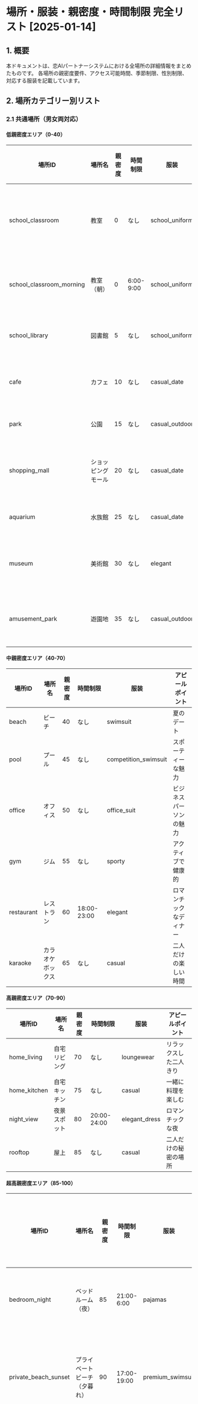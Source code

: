 # 場所・服装・親密度・時間制限 完全リスト [2025-01-14]

## 1. 概要

本ドキュメントは、恋AIパートナーシステムにおける全場所の詳細情報をまとめたものです。
各場所の親密度要件、アクセス可能時間、季節制限、性別制限、対応する服装を記載しています。

## 2. 場所カテゴリー別リスト

### 2.1 共通場所（男女両対応）

#### 低親密度エリア（0-40）

| 場所ID | 場所名 | 親密度 | 時間制限 | 服装 | アピールポイント |
|--------|--------|--------|----------|------|----------------|
| school_classroom | 教室 | 0 | なし | school_uniform | 清楚な学生服での初々しいデート |
| school_classroom_morning | 教室（朝） | 0 | 6:00-9:00 | school_uniform | 朝の登校シーンの特別感 |
| school_library | 図書館 | 5 | なし | school_uniform | 静かで知的な雰囲気 |
| cafe | カフェ | 10 | なし | casual_date | リラックスした雰囲気 |
| park | 公園 | 15 | なし | casual_outdoor | 健康的なデート |
| shopping_mall | ショッピングモール | 20 | なし | casual_date | 楽しいショッピングデート |
| aquarium | 水族館 | 25 | なし | casual_date | 幻想的な海の世界 |
| museum | 美術館 | 30 | なし | elegant | 芸術的で落ち着いた空間 |
| amusement_park | 遊園地 | 35 | なし | casual_outdoor | わくわくする楽しいデート |

#### 中親密度エリア（40-70）

| 場所ID | 場所名 | 親密度 | 時間制限 | 服装 | アピールポイント |
|--------|--------|--------|----------|------|----------------|
| beach | ビーチ | 40 | なし | swimsuit | 夏のデート |
| pool | プール | 45 | なし | competition_swimsuit | スポーティーな魅力 |
| office | オフィス | 50 | なし | office_suit | ビジネスパーソンの魅力 |
| gym | ジム | 55 | なし | sporty | アクティブで健康的 |
| restaurant | レストラン | 60 | 18:00-23:00 | elegant | ロマンチックなディナー |
| karaoke | カラオケボックス | 65 | なし | casual | 二人だけの楽しい時間 |

#### 高親密度エリア（70-90）

| 場所ID | 場所名 | 親密度 | 時間制限 | 服装 | アピールポイント |
|--------|--------|--------|----------|------|----------------|
| home_living | 自宅リビング | 70 | なし | loungewear | リラックスした二人きり |
| home_kitchen | 自宅キッチン | 75 | なし | casual | 一緒に料理を楽しむ |
| night_view | 夜景スポット | 80 | 20:00-24:00 | elegant_dress | ロマンチックな夜 |
| rooftop | 屋上 | 85 | なし | casual | 二人だけの秘密の場所 |

#### 超高親密度エリア（85-100）

| 場所ID | 場所名 | 親密度 | 時間制限 | 服装 | アピールポイント |
|--------|--------|--------|----------|------|----------------|
| bedroom_night | ベッドルーム（夜） | 85 | 21:00-6:00 | pajamas | 親密な夜の時間 |
| private_beach_sunset | プライベートビーチ（夕暮れ） | 90 | 17:00-19:00 | premium_swimsuit | 二人だけのサンセット |
| onsen | 温泉 | 95 | なし | towel_wrap | 究極のリラックス |
| luxury_hotel | 高級ホテル | 100 | なし | elegant_dress | 特別な二人の時間 |

### 2.2 男性パートナー専用場所

| 場所ID | 場所名 | 親密度 | 時間制限 | 服装 | アピールポイント |
|--------|--------|--------|----------|------|----------------|
| sports_bar | スポーツバー | 40 | 18:00-2:00 | casual | 大画面でスポーツ観戦しながらの熱いデート |
| driving_date | ドライブデート | 50 | なし | casual_date | 車内での二人だけの空間と景色を楽しむ |
| cooking_class | 料理教室 | 45 | 10:00-20:00 | casual | 一緒に料理を学ぶ楽しさ |
| basketball_court | バスケットコート | 35 | なし | sporty | アクティブに体を動かす |
| arcade | ゲームセンター | 30 | なし | casual | ゲームで盛り上がる |
| jazz_bar | ジャズバー | 65 | 20:00-2:00 | formal | 大人の雰囲気でお酒を楽しむ |
| camping | キャンプ場 | 70 | なし | casual_outdoor | 自然の中でのアウトドア体験 |
| motorcycle_tour | バイクツーリング | 55 | なし | casual_outdoor | 風を感じながらのツーリング |

### 2.3 女性パートナー専用場所

| 場所ID | 場所名 | 親密度 | 時間制限 | 服装 | アピールポイント |
|--------|--------|--------|----------|------|----------------|
| nail_salon | ネイルサロン | 35 | 10:00-20:00 | casual | 可愛いネイルでおしゃれ |
| sweets_buffet | スイーツビュッフェ | 40 | 14:00-17:00 | casual_date | 甘いものに囲まれて幸せ |
| flower_shop | フラワーショップ | 25 | 9:00-19:00 | casual | 美しい花に囲まれて |
| yoga_studio | ヨガスタジオ | 45 | なし | yoga_wear | 心と体をリフレッシュ |
| cat_cafe | 猫カフェ | 30 | 10:00-20:00 | casual | 可愛い猫たちと癒しの時間 |
| jewelry_shop | ジュエリーショップ | 70 | なし | elegant | きらめくアクセサリーを見る |
| spa | スパ | 60 | なし | loungewear | リラックスした癒しの時間 |
| afternoon_tea | アフタヌーンティー | 50 | 14:00-17:00 | elegant | 優雅なティータイム |

### 2.4 季節限定イベント場所（男女共通）

#### 春（3月-5月）

| 場所ID | 場所名 | 親密度 | 期間 | 服装 | アピールポイント |
|--------|--------|--------|------|------|----------------|
| cherry_blossoms | 桜並木 | 30 | 3/20-4/15 | spring_dress | 満開の桜の下でデート |
| spring_picnic | 春のピクニック | 25 | 3/15-5/31 | casual_outdoor | 暖かな日差しの下でランチ |
| strawberry_picking | いちご狩り | 35 | 3/1-5/15 | casual_outdoor | 甘いいちごを一緒に収穫 |

#### 夏（6月-8月）

| 場所ID | 場所名 | 親密度 | 期間 | 服装 | アピールポイント |
|--------|--------|--------|------|------|----------------|
| fireworks_festival | 花火大会 | 55 | 7/15-8/31 | yukata | 夏祭りの特別な夜 |
| summer_festival | 夏祭り | 40 | 7/1-8/31 | casual_yukata | 屋台と花火の思い出 |
| beach_house | ビーチハウス | 50 | 6/15-9/15 | swimsuit | 夏の海を満喫 |
| haunted_house | お化け屋敷 | 45 | 7/1-8/31 | casual | ドキドキする体験 |

#### 秋（9月-11月）

| 場所ID | 場所名 | 親密度 | 期間 | 服装 | アピールポイント |
|--------|--------|--------|------|------|----------------|
| autumn_leaves | 紅葉狩り | 35 | 10/15-11/30 | autumn_coat | 紅葉デート |
| halloween_party | ハロウィンパーティー | 75 | 10/15-11/1 | devil_costume | 大胆な仮装パーティー |
| grape_picking | ぶどう狩り | 40 | 9/1-10/31 | casual_outdoor | 秋の味覚を楽しむ |
| sports_festival | 運動会 | 30 | 9/15-10/15 | sporty | アクティブな秋の日 |

#### 冬（12月-2月）

| 場所ID | 場所名 | 親密度 | 期間 | 服装 | アピールポイント |
|--------|--------|--------|------|------|----------------|
| christmas_illumination | クリスマスイルミネーション | 60 | 12/1-12/26 | winter_dress | ロマンチックな聖夜 |
| christmas_party | クリスマスパーティー | 80 | 12/20-12/25 | santa_costume | プライベートパーティー |
| new_year_shrine | 初詣 | 65 | 12/31-1/7 | kimono | 新年の特別な装い |
| valentine_date | バレンタインデート | 70 | 2/10-2/15 | elegant_dress | 特別な告白の日 |
| ski_resort | スキー場 | 55 | 12/15-3/15 | sporty | 雪山でウィンタースポーツ |
| ice_skating | アイススケート | 45 | 12/1-2/28 | casual | 二人で滑る楽しさ |

## 3. 服装タイプ別プロンプト対応表

### 3.1 制服・フォーマル系

| 服装ID | 男性パートナー | 女性パートナー |
|--------|--------------|--------------|
| school_uniform | 白シャツ、紺のブレザー、ネクタイ | セーラー服または紺のブレザー、プリーツスカート |
| office_suit | ビジネススーツ、ネクタイ | OLスーツ、タイトスカート |
| formal | タキシード | イブニングドレス |
| elegant | ジャケットスタイル | エレガントなワンピース |
| elegant_dress | フォーマルスーツ | ロングドレス |

### 3.2 カジュアル系

| 服装ID | 男性パートナー | 女性パートナー |
|--------|--------------|--------------|
| casual | Tシャツ、ジーンズ | カジュアルトップス、デニムまたはスカート |
| casual_date | ニットセーター、チノパン | パステルセーター、ミディスカート |
| casual_outdoor | アウトドアジャケット、カーゴパンツ | アクティブウェア、ショートパンツ |
| loungewear | スウェット、ジョガーパンツ | ルームウェア、レギンス |

### 3.3 スポーツ・アクティブ系

| 服装ID | 男性パートナー | 女性パートナー |
|--------|--------------|--------------|
| sporty | スポーツウェア、ランニングシューズ | ヨガパンツ、スポーツブラ |
| swimsuit | ボードショーツ | ビキニ |
| competition_swimsuit | 競泳パンツ | ワンピース競泳水着 |
| yoga_wear | タンクトップ、ショートパンツ | ヨガウェア、キャミソール |

### 3.4 季節・イベント系

| 服装ID | 男性パートナー | 女性パートナー |
|--------|--------------|--------------|
| yukata | 男性用浴衣、下駄 | 女性用浴衣、髪飾り |
| casual_yukata | カジュアル浴衣 | モダン柄浴衣 |
| kimono | 男性用着物、羽織 | 振袖または訪問着 |
| spring_dress | 春物ジャケット | 春らしいワンピース |
| winter_dress | 冬のコート、マフラー | 冬のドレス、ファーコート |
| autumn_coat | 秋のジャケット | 秋のコート、ブーツ |
| devil_costume | デビル風コスチューム | セクシーデビルコスプレ |
| santa_costume | サンタクロース衣装 | サンタドレス |

### 3.5 特殊・親密系

| 服装ID | 男性パートナー | 女性パートナー |
|--------|--------------|--------------|
| pajamas | パジャマ、スリッパ | 可愛いパジャマ |
| towel_wrap | バスタオル巻き | バスタオル巻き |
| premium_swimsuit | デザイナーズ水着 | 高級ビキニ |

## 4. 時間帯別アクセス可能場所

### 朝（6:00-9:00）
- school_classroom_morning（教室・朝）
- cooking_class（料理教室）※10:00から
- flower_shop（フラワーショップ）※9:00から

### 昼（9:00-18:00）
- ほとんどの共通場所
- nail_salon（ネイルサロン）
- sweets_buffet（スイーツビュッフェ）※14:00-17:00
- afternoon_tea（アフタヌーンティー）※14:00-17:00

### 夕方（17:00-20:00）
- private_beach_sunset（プライベートビーチ・夕暮れ）
- restaurant（レストラン）※18:00から

### 夜（20:00-2:00）
- night_view（夜景スポット）
- bedroom_night（ベッドルーム・夜）※21:00から
- sports_bar（スポーツバー）
- jazz_bar（ジャズバー）

## 5. 親密度による解放順序（推奨）

1. **初期（0-20）**: 教室、図書館、カフェ、公園
2. **初期〜中期（20-40）**: ショッピング、水族館、美術館、遊園地
3. **中期（40-60）**: ビーチ、プール、オフィス、ジム、レストラン
4. **中期〜後期（60-80）**: カラオケ、自宅、夜景スポット
5. **後期（80-100）**: ベッドルーム、プライベートビーチ、温泉、高級ホテル

## 6. 実装上の注意点

1. **性別制限の適用**
   - 男性/女性専用場所は、パートナーの性別に応じて表示/非表示を切り替える
   - 共通場所でも、服装プロンプトは性別に応じて変更する

2. **時間制限の処理**
   - リアルタイムでアクセス可能かチェック
   - アクセス不可の場合は、グレーアウト表示と次回アクセス可能時間を表示

3. **季節イベントの管理**
   - システム日付と期間を照合
   - イベント開始時に通知を出す
   - 期間外はリストから除外

4. **親密度の段階的解放**
   - 新規解放時にアニメーション付き通知
   - 次の解放場所のプレビュー表示（シルエット等）

5. **服装の一貫性**
   - 場所に応じた服装を画像生成プロンプトに必ず含める
   - 性別による服装の違いを適切に反映